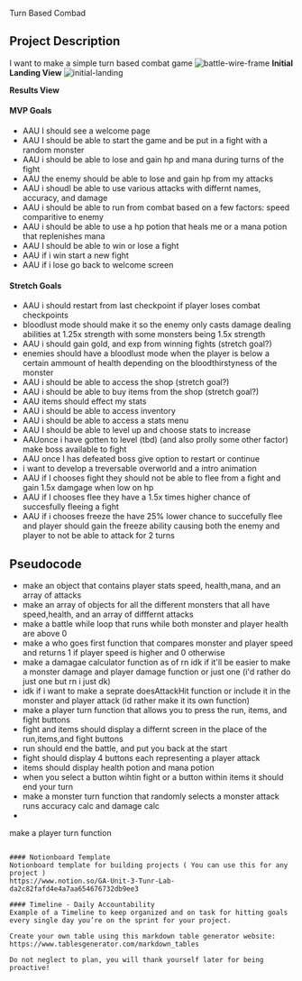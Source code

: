 
Turn Based Combad
## Project Description 
I want to make a simple turn based combat game
![battle-wire-frame](./assets/battle.jpeg)
**Initial Landing View**
![initial-landing](./assets/landing-page.jpeg)

**Results View**

#### MVP Goals
- AAU I should see a welcome page
- AAU I should be able to start the game and be put in a fight with a random monster
- AAU i should be able to lose and gain hp and mana during turns of the fight
- AAU the enemy should be able to lose and gain hp from my attacks
- AAU i  shoudl be able to use various attacks with differnt names, accuracy, and damage 
- AAU i  should be able to run from combat based on a few factors: speed comparitive to enemy  
- AAU i should be able to use a hp potion that heals me or a mana potion that replenishes mana
- AAU I should be able to win or lose a fight
- AAU if i win start a new fight
- AAU if i lose go back to welcome screen
#### Stretch Goals
- AAU i  should restart from last checkpoint if player loses combat checkpoints 
- bloodlust mode should make it so the enemy only casts damage dealing abilities at 1.25x strength with some monsters being 1.5x strength 
- AAU i  should gain gold, and exp from winning fights (stretch goal?)
- enemies should have a bloodlust mode when the player is below a certain ammount of health depending on the bloodthirstyness of the monster
- AAU i  should be able to access the shop (stretch goal?)
- AAU i  should be able to buy items from the shop (stretch goal?)
- AAU items should effect my stats 
- AAU i should be able to access inventory
- AAU i should be able to access a stats menu 
- AAU I should be able to level up and choose stats to increase 
- AAUonce i have gotten to level (tbd) (and also prolly some other factor) make boss available to fight
- AAU once I has defeated boss give option to restart or continue 
- i want to develop a treversable overworld and a intro animation
- AAU if I chooses fight they should not be able to flee from a fight and gain 1.5x damgage when low on hp
- AAU if I chooses flee they have a 1.5x times higher chance of succesfully fleeing a fight
- AAU if i chooses freeze the have 25% lower chance to succefully flee and player should gain the freeze ability causing both the enemy and player to not be able to attack for 2 turns
## Pseudocode
- make an object that contains player stats speed, health,mana, and an array of attacks 
- make an array of objects for all the different monsters that all have speed,health, and an array of difffernt attacks
- make a battle while loop that runs while both monster and player health are above 0
- make a who goes first function that compares monster and player speed and returns 1 if player speed is higher and 0 otherwise
- make a damagae calculator function as of rn idk if it'll be easier to make a monster damage and player damage function or just one (i'd rather do just one but rn i just dk)
- idk if i want to make a seprate doesAttackHit function or include it in the monster and player attack (id rather make it its own function)
- make a player turn function that allows you to press the run, items, and fight buttons
- fight and items should display a differnt screen in the place of the run,items,and fight buttons
- run should end the battle, and put you back at the start 
- fight should display 4 buttons each representing a player attack 
- items should display health potion and mana potion 
- when you select a button wihtin fight or a button within items it should end your turn
- make a monster turn function that randomly selects a monster attack runs accuracy calc and damage calc 
- 



make a player turn function 


```

#### Notionboard Template
Notionboard template for building projects ( You can use this for any project )
https://www.notion.so/GA-Unit-3-Tunr-Lab-da2c82fafd4e4a7aa654676732db9ee3

#### Timeline - Daily Accountability
Example of a Timeline to keep organized and on task for hitting goals every single day you’re on the sprint for your project.

Create your own table using this markdown table generator website:
https://www.tablesgenerator.com/markdown_tables

Do not neglect to plan, you will thank yourself later for being proactive!